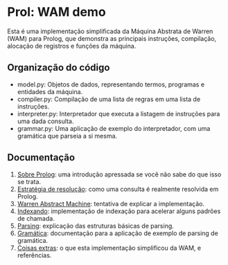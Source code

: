 # Prol: WAM demo

Esta é uma implementação simplificada da Máquina Abstrata de Warren (WAM) para Prolog,
que demonstra as principais instruções, compilação, alocação de registros e funções
da máquina.

## Organização do código

- model.py: Objetos de dados, representando termos, programas e entidades da máquina.
- compiler.py: Compilação de uma lista de regras em uma lista de instruções.
- interpreter.py: Interpretador que executa a listagem de instruções para uma dada consulta.
- grammar.py: Uma aplicação de exemplo do interpretador, com uma gramática que parseia a si mesma.

## Documentação

1. [Sobre Prolog](docs/about-prolog.md): uma introdução apressada se você não sabe do que isso se trata.
1. [Estratégia de resolução](docs/resolution.md): como uma consulta é realmente resolvida em Prolog.
1. [Warren Abstract Machine](docs/wam.md): tentativa de explicar a implementação.
1. [Indexando](docs/indices.md): implementação de indexação para acelerar alguns padrões de chamada.
1. [Parsing](docs/parsing.md): explicação das estruturas básicas de parsing.
1. [Gramática](docs/grammar.md): documentação para a aplicação de exemplo de parsing de gramática.
1. [Coisas extras](docs/references.md): o que esta implementação simplificou da WAM, e referências.

